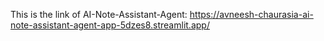 This is the link of AI-Note-Assistant-Agent:
https://avneesh-chaurasia-ai-note-assistant-agent-app-5dzes8.streamlit.app/
